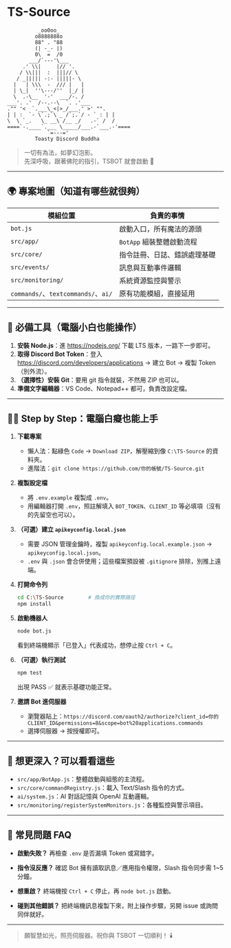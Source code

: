 # TS-Source

```
          _oo0oo_
         o8888888o
         88" . "88
         (| -_- |)
         0\  =  /0
       ___/`---'\___
     .' \\|     |// '.
    / \\|||  :  |||// \
   / _||||| -:- |||||- \
  |   | \\\  -  /// |   |
  | \_|  ''\---/''  |_/ |
  \  .-\__  '-'  ___/-. /
___'. .'  /--.--\  `. .'___
."" '<  `.___\_<|>_/___.' >' "".
| | :  `- \`.;`\ _ /`;.`/ - ` : | |
\  \ `_.   \_ __\ /__ _/   .-` /  /
====`-.____`.___ \_____/___.-`___.-'====
             `=---='
         Toasty Discord Buddha
```

> 一切有為法，如夢幻泡影。  
> 先深呼吸，跟著佛陀的指引，TSBOT 就會啟動 🌟

---

## 🌍 專案地圖（知道有哪些就很夠）

| 模組位置 | 負責的事情 |
|----------|------------|
| `bot.js` | 啟動入口，所有魔法的源頭 |
| `src/app/` | `BotApp` 組裝整體啟動流程 |
| `src/core/` | 指令註冊、日誌、錯誤處理基礎 |
| `src/events/` | 訊息與互動事件邏輯 |
| `src/monitoring/` | 系統資源監控與警示 |
| `commands/`、`textcommands/`、`ai/` | 原有功能模組，直接延用 |

---

## 🧰 必備工具（電腦小白也能操作）

1. **安裝 Node.js**：進 <https://nodejs.org/> 下載 LTS 版本，一路下一步即可。
2. **取得 Discord Bot Token**：登入 <https://discord.com/developers/applications> → 建立 Bot → 複製 Token（別外流）。
3. **（選擇性）安裝 Git**：要用 git 指令就裝，不然用 ZIP 也可以。
4. **準備文字編輯器**：VS Code、Notepad++ 都可，負責改設定檔。

---

## 🧘‍♀️ Step by Step：電腦白癡也能上手

1. **下載專案**
   - 懶人法：點綠色 `Code` → `Download ZIP`，解壓縮到像 `C:\TS-Source` 的資料夾。
   - 進階法：`git clone https://github.com/你的帳號/TS-Source.git`

2. **複製設定檔**
   - 將 `.env.example` 複製成 `.env`。
   - 用編輯器打開 `.env`，照註解填入 `BOT_TOKEN`、`CLIENT_ID` 等必填項（沒有的先留空也可以）。

3. **（可選）建立 `apikeyconfig.local.json`**
   - 需要 JSON 管理金鑰時，複製 `apikeyconfig.local.example.json` → `apikeyconfig.local.json`。
   - `.env` 與 `.json` 會合併使用；這些檔案預設被 `.gitignore` 排除，別推上遠端。

4. **打開命令列**
   ```bash
   cd C:\TS-Source        # 換成你的實際路徑
   npm install
   ```

5. **啟動機器人**
   ```bash
   node bot.js
   ```
   看到終端機顯示「已登入」代表成功，想停止按 `Ctrl + C`。

6. **（可選）執行測試**
   ```bash
   npm test
   ```
   出現 PASS ✅ 就表示基礎功能正常。

7. **邀請 Bot 進伺服器**
   - 瀏覽器貼上：`https://discord.com/oauth2/authorize?client_id=你的CLIENT_ID&permissions=8&scope=bot%20applications.commands`
   - 選擇伺服器 → 按授權即可。

---

## 🧭 想更深入？可以看看這些

- `src/app/BotApp.js`：整體啟動與組態的主流程。
- `src/core/commandRegistry.js`：載入 Text/Slash 指令的方式。
- `ai/system.js`：AI 對話記憶與 OpenAI 互動邏輯。
- `src/monitoring/registerSystemMonitors.js`：各種監控與警示項目。

---

## 🙏 常見問題 FAQ

- **啟動失敗？** 再檢查 `.env` 是否漏填 Token 或寫錯字。
- **指令沒反應？** 確認 Bot 擁有讀取訊息／應用指令權限，Slash 指令同步需 1~5 分鐘。

- **想重啟？** 終端機按 `Ctrl + C` 停止，再 `node bot.js` 啟動。
- **碰到其他錯誤？** 把終端機訊息複製下來，附上操作步驟，另開 issue 或詢問同伴就好。

---

> 願智慧如光，照亮伺服器。祝你與 TSBOT 一切順利！ 🕯️
